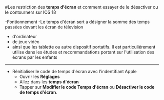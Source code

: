#Les restriction des **temps d'écran** et comment essayer de le désactiver ou le contourners sur IOS 18

-Fontionnement 
 -Le temps d'écran sert a désigner la somme des temps passées devant les écran de télevision
 - d'ordinateur
 - de jeux vidéo
 - ainsi que les tablette ou autre dispositif portatifs. Il est particuliérement utilise dans les études et recommandations portant sur l'utilisation des écrans par les enfants 
---
- Rénitialiser le code de temps d'écran avec l'indentifiant Apple
  - Ouvrir les **Réglages**
  - Allez dans les **temps d'écran**
  - Tapper sur **Modifier le code Temps d'écran** ou **Désactiver le code de temps d'écran**. 
  
  
